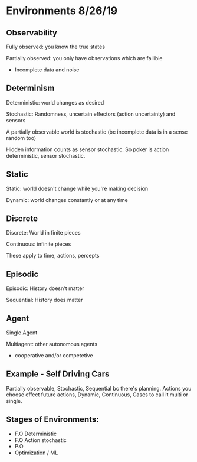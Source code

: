 # Environments 8/26/19
## Observability
Fully observed: you know the true states

Partially observed: you only have observations which are fallible
- Incomplete data and noise

## Determinism
Deterministic: world changes as desired

Stochastic: Randomness, uncertain effectors (action uncertainty) and 
sensors

A partially observable world is stochastic (bc incomplete data is in a sense random too)

Hidden information counts as sensor stochastic.  So poker is action deterministic, sensor stochastic.

## Static
Static: world doesn't change while you're making decision

Dynamic: world changes constantly or at any time

## Discrete
Discrete: World in finite pieces

Continuous: infinite pieces

These apply to time, actions, percepts

## Episodic
Episodic: History doesn't matter

Sequential: History does matter

## Agent
Single Agent

Multiagent: other autonomous agents
- cooperative and/or competetive


## Example - Self Driving Cars
Partially observable, Stochastic, Sequential bc there's 
planning.  Actions you choose effect future actions, Dynamic, 
Continuous, Cases to call it multi or single.

## Stages of Environments:
- F.O Deterministic
- F.O Action stochastic
- P.O
- Optimization / ML


